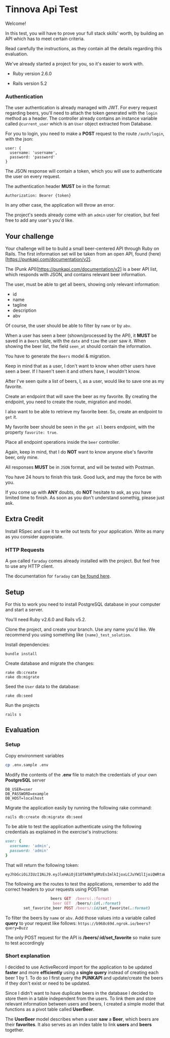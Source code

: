 # Tinnova Api Test

Welcome!

In this test, you will have to prove your full stack skills' worth, by building an API which has to meet certain criteria.

Read carefully the instructions, as they contain all the details regarding this evaluation.

We've already started a project for you, so it's easier to work with.

* Ruby version
  2.6.0

* Rails version
  5.2

### Authentication
The user authentication is already managed with JWT. For every request regarding beers, you'll need to attach the token generated with the `login` method as a header. The controller already contains an instance variable called `@current_user` which is an `User` object extracted from Database.

For you to login, you need to make a **POST** request to the route `/auth/login`, with the json:
```
user: {
  username: 'username',
  password: 'password'
}
```

The JSON response will contain a token, which you will use to authenticate the user on every request.

The authentication header **MUST** be in the format:
```
Authorization: Bearer {token}
```
In any other case, the application will throw an error.

The project's seeds already come with an `admin` user for creation, but feel free to add any user's you'd like.

## Your challenge

Your challenge will be to build a small beer-centered API through Ruby on Rails. The first information set will be taken from an open API, found (here)[https://punkapi.com/documentation/v2].

The (Punk API)[https://punkapi.com/documentation/v2] is a beer API list, which responds with JSON, and contains relevant beer information.

The user, must be able to get all beers, showing only relevant information:

* id
* name
* tagline
* description
* abv

Of course, the user should be able to filter by `name` or by `abv`.

When a user has seen a beer (shown/processed by the API), it **MUST** be saved in a `Beers` table, with the `date` and `time` the user saw it. When showing the beer list, the field `seen_at` should contain the information.

You have to generate the `Beers` model & migration.

Keep in mind that as a user, I don't want to know when other users have seen a beer. If I haven't seen it and others have, I wouldn't know.

After I've seen quite a list of beers, I, as a user, would like to save one as my favorite.

Create an endpoint that will save the beer as my favorite. By creating the endpoint, you need to create the route, migration and model.

I also want to be able to retrieve my favorite beer. So, create an endpoint to `get` it.

My favorite beer should be seen in the `get all` beers endpoint, with the property `favorite: true`.

Place all endpoint operations inside the `beer` controller.

Again, keep in mind, that I do **NOT** want to know anyone else's favorite beer, only mine.

All responses **MUST** be in `JSON` format, and will be tested with Postman.

You have 24 hours to finish this task. Good luck, and may the force be with you.

If you come up with **ANY** doubts, do **NOT** hesitate to ask, as you have limited time to finish. As soon as you don't understand somethig, please just ask.

## Extra Credit

Install RSpec and use it to write out tests for your application. Write as many as you consider appropiate.

### HTTP Requests

A `gem` called `faraday` comes already installed with the project. But feel free to use any HTTP client.

The documentation for `faraday` can [be found here](https://github.com/lostisland/faraday).

## Setup

For this to work you need to install PostgreSQL database in your computer and start a server.

You'll need Ruby v2.6.0 and Rails v5.2.

Clone the project, and create your branch. Use any name you'd like. We recommend you using something like `{name}_test_solution`.

Install dependencies:
```
bundle install
```

Create database and migrate the changes:
```
rake db:create
rake db:migrate
```

Seed the `User` data to the database:
```
rake db:seed
```

Run the projects
```
rails s
```

## Evaluation

### Setup

Copy environment variables
```bash
cp .env.sample .env
```

Modify the contents of the **.env** file to match the credentials of your own **PostgreSQL** server
```
DB_USER=user
DB_PASSWORD=example
DB_HOST=localhost
```

Migrate the application easily by running the following rake command:
```bash
rails db:create db:migrate db:seed
```

To be able to test the application authenticate using the following credentials as explained in the exercise's instructions:

``` ruby
user: {
  username: 'admin',
  password: 'admin'
}
```

That will return the following token:

```
eyJhbGciOiJIUzI1NiJ9.eyJleHAiOjE1OTA0NTg0MzEsImlkIjoxLCJuYW1lIjoiQWRtaW4iLCJ1c2VybmFtZSI6ImFkbWluIn0.Gi0SiqpnhUzMcU4sG9o6ccTU3QhCEEMMC5eOxi0BY6A
```

The following are the routes to test the applications, remember to add the correct headers to your requests using POSTman

```ruby
                    beers GET  /beers(.:format)                        beers#index
                     beer GET  /beers/:id(.:format)                    beers#show
        set_favorite_beer POST /beers/:id/set_favorite(.:format)       beers#set_favorite
```

To filter the beers by `name` or `abv`. Add those values into a variable called **query** to your request like follows:
``
  https://b968c69d.ngrok.io/beers?query=Buzz
``

The only POST request for the API is **/beers/:id/set_favorite** so make sure to test accordingly

### Short explanation

I decided to use ActiveRecord import for the application to be updated **faster** and more **efficiently** using a **single query** instead of creating each beer 1 by 1.
To do so I first query the **PUNKAPI** and update/create the beers if they don't exist or need to be updated.

Since I didn't want to have duplicate beers in the database I decided to store them in a table independent from the users.
To link them and store relevant information between users and beers, I created a simple model that functions as a pivot table called **UserBeer**.

The **UserBeer** model describes when a user **saw** a **Beer**, which beers are their **favorites**. It also serves as an index table to link **users** and **beers** together.
